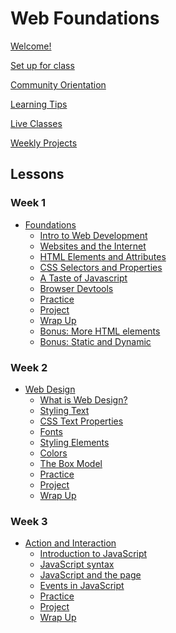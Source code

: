 # Web Foundations

[Welcome!](welcome.md)

[Set up for class](lessons/try-kibo-onboarding.md)

[Community Orientation](lessons/community-orientation.md)

[Learning Tips](learning-tips.md)

[Live Classes](live-classes.md)

[Weekly Projects](weekly-projects.md)

<!-- [Final Project](final-project.md)

[Wrapping Up](wrapping-up.md) -->

## Lessons

### Week 1

- [Foundations](lessons/foundations.md)
  - [Intro to Web Development](lessons/foundations/intro-to-web-development.md)
  - [Websites and the Internet](lessons/foundations/websites-and-the-internet.md)
  - [HTML Elements and Attributes](lessons/foundations/html-elements-and-attributes.md)
  - [CSS Selectors and Properties](lessons/foundations/css-selectors-and-properties.md)
  - [A Taste of Javascript](lessons/foundations/a-taste-of-javascript.md)
  - [Browser Devtools](lessons/foundations/devtools.md)
  - [Practice](lessons/foundations/practice.md)
  - [Project](lessons/foundations/project.md)
  - [Wrap Up](lessons/foundations/wrap-up.md)
  - [Bonus: More HTML elements](lessons/foundations/bonus-more-html-elements.md)
  - [Bonus: Static and Dynamic](lessons/bonus/static-and-dynamic-websites.md)

### Week 2

- [Web Design](lessons/web-design.md)
  - [What is Web Design?](lessons/web-design/what-is-web-design.md)
  - [Styling Text](lessons/web-design/styling-text.md)
  - [CSS Text Properties](lessons/web-design/styling-text/css-text-properties.md)
  - [Fonts](lessons/web-design/styling-text/fonts.md)
  - [Styling Elements](lessons/web-design/styling-text/styling-elements.md)
  - [Colors](lessons/web-design/colors.md)
  - [The Box Model](lessons/web-design/the-box-model.md)
  - [Practice](lessons/web-design/practice.md)
  - [Project](lessons/web-design/project.md)
  - [Wrap Up](lessons/web-design/wrap-up.md)

### Week 3

- [Action and Interaction](lessons/action-and-interaction.md)
  - [Introduction to JavaScript](lessons/action-and-interaction/introduction-to-javascript.md)
  - [JavaScript syntax](lessons/action-and-interaction/javascript-syntax.md)
  - [JavaScript and the page](lessons/action-and-interaction/javascript-and-the-page.md)
  - [Events in JavaScript](lessons/action-and-interaction/responding-to-events-in-javascript.md)
  - [Practice](lessons/action-and-interaction/practice.md)
  - [Project](lessons/action-and-interaction/project.md)
  - [Wrap Up](lessons/action-and-interaction/wrap-up.md)

<!-- ### Week 4

- [Layout and Multimedia](lessons/layout.md)
  - [Layout](lessons/layout/layout.md)
  - [Flexbox](lessons/layout/flexbox.md)
  - [CSS Grid](lessons/layout/grid.md)
  - [Positioning](lessons/layout/positioning.md)
  - [Multimedia Elements](lessons/bonus/multimedia-layout/multimedia-html-elements.md)
  - [Practice](lessons/layout/practice.md)
  - [Wrap Up](lessons/layout/wrap-up.md)
  - [Bonus: More styling](lessons/bonus/multimedia-layout/bonus-more-styling.md)
  - [Bonus: Interactive Elements](lessons/bonus/multimedia-layout/bonus-interactive-elements.md) -->

<!-- ### Week 5

  - [Publishing and Sharing](lessons/publishing-and-sharing.md)
    - [How the Internet Works](lessons/publishing-and-sharing/how-the-internet-works-again.md)
    - [Publishing your site](lessons/publishing-and-sharing/publishing-your-site.md)
    - [Domains and Hosting](lessons/publishing-and-sharing/domains-and-hosting.md)
    - [Sharing your work](lessons/publishing-and-sharing/sharing-your-work.md)
    - [Practice](lessons/publishing-and-sharing/practice.md)
    - [Wrap Up](lessons/publishing-and-sharing/wrap-up.md)
    - [Bonus: More about DNS](lessons/publishing-and-sharing/bonus-dns.md) -->

